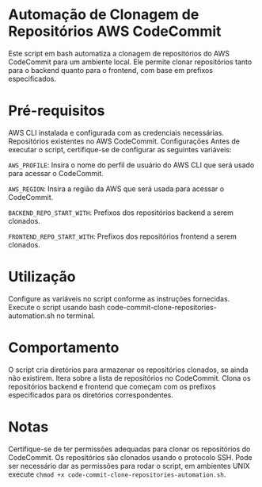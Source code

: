 # Automação de Clonagem de Repositórios AWS CodeCommit

Este script em bash automatiza a clonagem de repositórios do AWS CodeCommit para um ambiente local. Ele permite clonar repositórios tanto para o backend quanto para o frontend, com base em prefixos especificados.

# Pré-requisitos
AWS CLI instalada e configurada com as credenciais necessárias.
Repositórios existentes no AWS CodeCommit.
Configurações
Antes de executar o script, certifique-se de configurar as seguintes variáveis:

`AWS_PROFILE`: Insira o nome do perfil de usuário do AWS CLI que será usado para acessar o CodeCommit.

`AWS_REGION`: Insira a região da AWS que será usada para acessar o CodeCommit.

`BACKEND_REPO_START_WITH`: Prefixos dos repositórios backend a serem clonados.

`FRONTEND_REPO_START_WITH`: Prefixos dos repositórios frontend a serem clonados.

# Utilização
Configure as variáveis no script conforme as instruções fornecidas.
Execute o script usando bash code-commit-clone-repositories-automation.sh no terminal.

# Comportamento
O script cria diretórios para armazenar os repositórios clonados, se ainda não existirem.
Itera sobre a lista de repositórios no CodeCommit.
Clona os repositórios backend e frontend que começam com os prefixos especificados para os diretórios correspondentes.

# Notas
Certifique-se de ter permissões adequadas para clonar os repositórios do CodeCommit.
Os repositórios são clonados usando o protocolo SSH.
Pode ser necessário dar as permissões para rodar o script, em ambientes UNIX execute `chmod +x code-commit-clone-repositories-automation.sh`.
